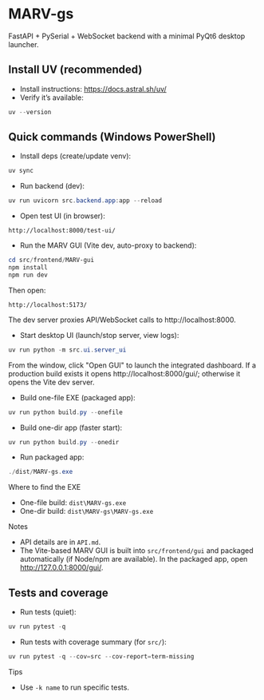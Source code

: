 # MARV-gs

FastAPI + PySerial + WebSocket backend with a minimal PyQt6 desktop launcher.

## Install UV (recommended)
- Install instructions: https://docs.astral.sh/uv/
- Verify it’s available:
```powershell
uv --version
```

## Quick commands (Windows PowerShell)

- Install deps (create/update venv):
```powershell
uv sync
```

- Run backend (dev):
```powershell
uv run uvicorn src.backend.app:app --reload
```

- Open test UI (in browser):
```
http://localhost:8000/test-ui/
```

- Run the MARV GUI (Vite dev, auto-proxy to backend):
```powershell
cd src/frontend/MARV-gui
npm install
npm run dev
```
Then open:
```
http://localhost:5173/
```
The dev server proxies API/WebSocket calls to http://localhost:8000.

- Start desktop UI (launch/stop server, view logs):
```powershell
uv run python -m src.ui.server_ui
```
From the window, click "Open GUI" to launch the integrated dashboard. If a production build exists it opens http://localhost:8000/gui/; otherwise it opens the Vite dev server.

- Build one-file EXE (packaged app):
```powershell
uv run python build.py --onefile
```

- Build one-dir app (faster start):
```powershell
uv run python build.py --onedir
```

- Run packaged app:
```powershell
./dist/MARV-gs.exe
```

Where to find the EXE
- One-file build: `dist\MARV-gs.exe`
- One-dir build: `dist\MARV-gs\MARV-gs.exe`

Notes
- API details are in `API.md`.
- The Vite-based MARV GUI is built into `src/frontend/gui` and packaged automatically (if Node/npm are available). In the packaged app, open http://127.0.0.1:8000/gui/.

## Tests and coverage

- Run tests (quiet):
```powershell
uv run pytest -q
```

- Run tests with coverage summary (for `src/`):
```powershell
uv run pytest -q --cov=src --cov-report=term-missing
```

Tips
- Use `-k name` to run specific tests.

